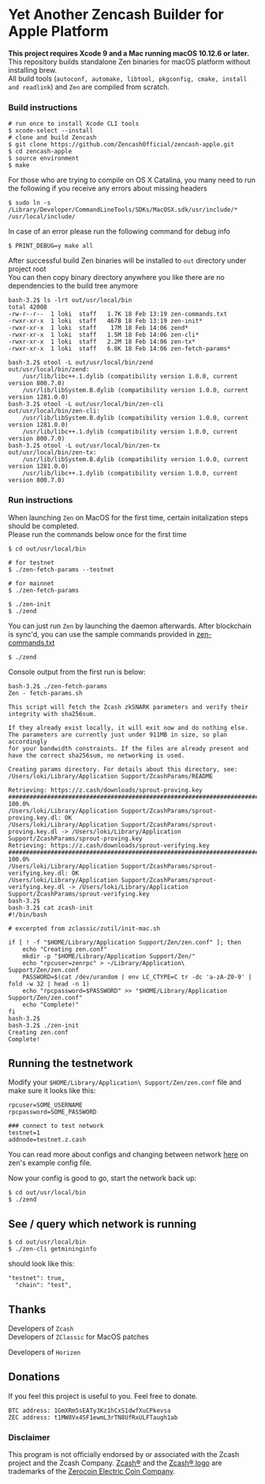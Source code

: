 # Yet Another Zencash Builder for Apple Platform

**This project requires Xcode 9 and a Mac running macOS 10.12.6 or later.**  
This repository builds standalone Zen binaries for macOS platform without installing brew.  
All build tools (`autoconf, automake, libtool, pkgconfig, cmake, install and readlink`) and `Zen` are compiled from scratch.  


### Build instructions
```shell
# run once to install Xcode CLI tools
$ xcode-select --install
# clone and build Zencash 
$ git clone https://github.com/ZencashOfficial/zencash-apple.git
$ cd zencash-apple
$ source environment
$ make
```

For those who are trying to compile on OS X Catalina, you many need to run the following if you receive any errors about missing headers
```shell
$ sudo ln -s /Library/Developer/CommandLineTools/SDKs/MacOSX.sdk/usr/include/* /usr/local/include/
```

In case of an error please run the following command for debug info
```shell
$ PRINT_DEBUG=y make all
```
After successful build Zen binaries will be installed to `out` directory under project root  
You can then copy binary directory anywhere you like there are no dependencies to the build tree anymore  
```shell
bash-3.2$ ls -lrt out/usr/local/bin
total 42008
-rw-r--r--  1 loki  staff   1.7K 18 Feb 13:19 zen-commands.txt
-rwxr-xr-x  1 loki  staff   467B 18 Feb 13:19 zen-init*
-rwxr-xr-x  1 loki  staff    17M 18 Feb 14:06 zend*
-rwxr-xr-x  1 loki  staff   1.5M 18 Feb 14:06 zen-cli*
-rwxr-xr-x  1 loki  staff   2.2M 18 Feb 14:06 zen-tx*
-rwxr-xr-x  1 loki  staff   6.8K 18 Feb 14:06 zen-fetch-params*

bash-3.2$ otool -L out/usr/local/bin/zend
out/usr/local/bin/zend:
	/usr/lib/libc++.1.dylib (compatibility version 1.0.0, current version 800.7.0)
	/usr/lib/libSystem.B.dylib (compatibility version 1.0.0, current version 1281.0.0)
bash-3.2$ otool -L out/usr/local/bin/zen-cli 
out/usr/local/bin/zen-cli:
	/usr/lib/libSystem.B.dylib (compatibility version 1.0.0, current version 1281.0.0)
	/usr/lib/libc++.1.dylib (compatibility version 1.0.0, current version 800.7.0)
bash-3.2$ otool -L out/usr/local/bin/zen-tx
out/usr/local/bin/zen-tx:
	/usr/lib/libSystem.B.dylib (compatibility version 1.0.0, current version 1281.0.0)
	/usr/lib/libc++.1.dylib (compatibility version 1.0.0, current version 800.7.0)
```

### Run instructions

When launching `Zen` on MacOS for the first time, certain initalization steps should be completed.  
Please run the commands below once for the first time  

```shell
$ cd out/usr/local/bin

# for testnet
$ ./zen-fetch-params --testnet

# for mainnet
$ ./zen-fetch-params

$ ./zen-init
$ ./zend
```

You can just run `Zen` by launching the daemon afterwards. After blockchain is sync'd, you can use the sample commands provided in [zen-commands.txt](zen/files/zen-commands.txt)  

`$ ./zend`  

Console output from the first run is below:
```shell
bash-3.2$ ./zen-fetch-params
Zen - fetch-params.sh

This script will fetch the Zcash zkSNARK parameters and verify their
integrity with sha256sum.

If they already exist locally, it will exit now and do nothing else.
The parameters are currently just under 911MB in size, so plan accordingly
for your bandwidth constraints. If the files are already present and
have the correct sha256sum, no networking is used.

Creating params directory. For details about this directory, see:
/Users/loki/Library/Application Support/ZcashParams/README

Retrieving: https://z.cash/downloads/sprout-proving.key
######################################################################## 100.0%
/Users/loki/Library/Application Support/ZcashParams/sprout-proving.key.dl: OK
/Users/loki/Library/Application Support/ZcashParams/sprout-proving.key.dl -> /Users/loki/Library/Application Support/ZcashParams/sprout-proving.key
Retrieving: https://z.cash/downloads/sprout-verifying.key
######################################################################## 100.0%
/Users/loki/Library/Application Support/ZcashParams/sprout-verifying.key.dl: OK
/Users/loki/Library/Application Support/ZcashParams/sprout-verifying.key.dl -> /Users/loki/Library/Application Support/ZcashParams/sprout-verifying.key
bash-3.2$ 
bash-3.2$ cat zcash-init 
#!/bin/bash

# excerpted from zclassic/zutil/init-mac.sh

if [ ! -f "$HOME/Library/Application Support/Zen/zen.conf" ]; then
    echo "Creating zen.conf"
    mkdir -p "$HOME/Library/Application Support/Zen/"
    echo "rpcuser=zenrpc" > ~/Library/Application\ Support/Zen/zen.conf
    PASSWORD=$(cat /dev/urandom | env LC_CTYPE=C tr -dc 'a-zA-Z0-9' | fold -w 32 | head -n 1)
    echo "rpcpassword=$PASSWORD" >> "$HOME/Library/Application Support/Zen/zen.conf"
    echo "Complete!"
fi
bash-3.2$ 
bash-3.2$ ./zen-init 
Creating zen.conf
Complete!
```

## Running the testnetwork
Modify your ```$HOME/Library/Application\ Support/Zen/zen.conf``` file and make sure it looks like this:

``` 
rpcuser=SOME_USERNAME
rpcpassword=SOME_PASSWORD

### connect to test network
testnet=1
addnode=testnet.z.cash
```
You can read more about configs and changing between network [here](https://github.com/ZencashOfficial/zen/blob/master/contrib/debian/examples/zen.conf) on zen's example config file.

Now your config is good to go, start the network back up:
```shell
$ cd out/usr/local/bin
$ ./zend
```

## See / query which network is running
```shell
$ cd out/usr/local/bin
$ ./zen-cli getmininginfo
```
should look like this:
``` 
"testnet": true,
  "chain": "test",
```

## Thanks
Developers of `Zcash`  
Developers of `ZClassic` for MacOS patches

Developers of `Horizen` 
## Donations
If you feel this project is useful to you. Feel free to donate.

    BTC address: 1GmXRm5sEATy3Kz1hCxS1dwfXuCPkevsa
    ZEC address: t1MW8Vx4SF1ewmL3rTN8UfRxULFTaugh1ab


### Disclaimer
This program is not officially endorsed by or associated with the Zcash project and the Zcash Company.
[Zcash®](https://trademarks.justia.com/871/93/zcash-87193130.html) and the 
[Zcash® logo](https://trademarks.justia.com/868/84/z-86884549.html) are trademarks of the
[Zerocoin Electric Coin Company](https://trademarks.justia.com/owners/zerocoin-electric-coin-company-3232749/).

